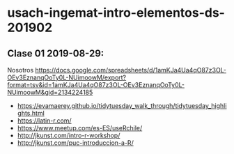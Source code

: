 # usach-ingemat-intro-elementos-ds-201902

<!-- badges: start -->
<!-- badges: end -->

## Clase 01 2019-08-29: 

Nosotros https://docs.google.com/spreadsheets/d/1amKJa4Ua4qO87z3OL-OEv3EznanqOoTy0L-NUimoowM/export?format=tsv&id=1amKJa4Ua4qO87z3OL-OEv3EznanqOoTy0L-NUimoowM&gid=2134224185

- https://evamaerey.github.io/tidytuesday_walk_through/tidytuesday_highlights.html
- https://latin-r.com/
- https://www.meetup.com/es-ES/useRchile/
- http://jkunst.com/intro-r-workshop/
- http://jkunst.com/puc-introduccion-a-R/
